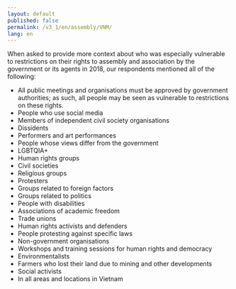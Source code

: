 ```yaml
---
layout: default
published: false
permalink: /v3_1/en/assembly/VNM/
lang: en
---
```


When asked to provide more context about who was especially vulnerable to restrictions on their rights to assembly and association by the government or its agents in 2018, our respondents mentioned all of the following:
-	All public meetings and organisations must be approved by government authorities; as such, all people may be seen as vulnerable to restrictions on these rights.
-	People who use social media
-	Members of independent civil society organisations
-	Dissidents
-	Performers and art performances
-	People whose views differ from the government
-	LGBTQIA+
-	Human rights groups
-	Civil societies
-	Religious groups
-	Protesters
-	Groups related to foreign factors
-	Groups related to politics
-	People with disabilities
-	Associations of academic freedom
-	Trade unions
-	Human rights activists and defenders
-	People protesting against specific laws
-	Non-government organisations
-	Workshops and training sessions for human rights and democracy
-	Environmentalists
-	Farmers who lost their land due to mining and other developments
-	Social activists
-	In all areas and locations in Vietnam

